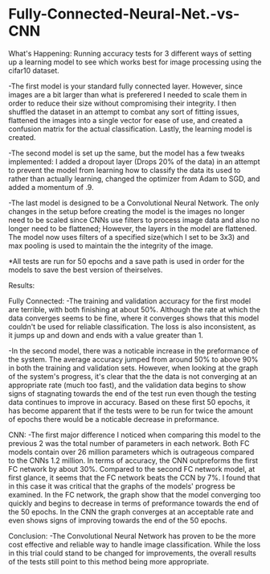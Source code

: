 # Fully-Connected-Neural-Net.-vs-CNN
What's Happening: Running accuracy tests for 3 different ways of setting up a learning model to see which works best for image processing using the cifar10 dataset.

-The first model is your standard fully connected layer. However, since images are a bit larger than what is preferered I needed to scale them in order to reduce their size without compromising their integrity. I then shuffled the dataset in an attempt to combat any sort of fitting issues, flattened the images into a single vector for ease of use, and created a confusion matrix for the actual classification. Lastly, the learning model is created.

-The second model is set up the same, but the model has a few tweaks implemented: I added a dropout layer (Drops 20% of the data) in an attempt to prevent the model from learning how to classify the data its used to rather than actually learning, changed the optimizer from Adam to SGD, and added a momentum of .9. 

-The last model is designed to be a Convolutional Neural Network. The only changes in the setup before creating the model is the images no longer need to be scaled since CNNs use filters to process image data and also no longer need to be flattened; However, the layers in the model are flattened. The model now uses filters of a specified size(which I set to be 3x3) and max pooling is used to maintain the the integrity of the image.

*All tests are run for 50 epochs and a save path is used in order for the models to save the best version of theirselves.

Results:

Fully Connected:
-The training and validation accuracy for the first model are terrible, with both finishing at about 50%. Although the rate at which the data converges seems to be fine, where it converges shows that this model couldn't be used for reliable classification. The loss is also inconsistent, as it jumps up and down and ends with a value greater than 1.

-In the second model, there was a noticable increase in the preformance of the system. The average accuracy jumped from around 50% to above 90% in both the training and validation sets. However, when looking at the graph of the system's progress, it's clear that the the data is not converging at an appropriate rate (much too fast), and the validation data begins to show signs of stagnating towards the end of the test run even though the testing data continues to improve in accuracy. Based on these first 50 epochs, it has become apparent that if the tests were to be run for twice the amount of epochs there would be a noticable decrease in preformance. 

CNN:
-The first major difference I noticed when comparing this model to the previous 2 was the total number of parameters in each network. Both FC models contain over 26 million parameters which is outrageous compared to the CNNs 1.2 million. In terms of accuracy, the CNN outpreforms the first FC network by about 30%. Compared to the second FC network model, at first glance, it seems that the FC network beats the CCN by 7%. I found that in this case it was critical that the graphs of the models' progress be examined. In the FC network, the graph show that the model converging too quickly and begins to decrease in terms of preformance towards the end of the 50 epochs. In the CNN the graph converges at an acceptable rate and even shows signs of improving towards the end of the 50 epochs.

Conclusion:
-The Convolutional Neural Network has proven to be the more cost effective and reliable way to handle image classification. While the loss in this trial could stand to be changed for improvements, the overall results of the tests still point to this method being more appropriate.
